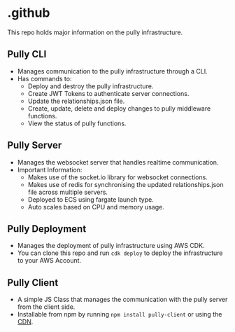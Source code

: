 # .github

This repo holds major information on the pully infrastructure.

## Pully CLI

- Manages communication to the pully infrastructure through a CLI.
- Has commands to:
  - Deploy and destroy the pully infrastructure.
  - Create JWT Tokens to authenticate server connections.
  - Update the relationships.json file.
  - Create, update, delete and deploy changes to pully middleware functions.
  - View the status of pully functions.

## Pully Server

- Manages the websocket server that handles realtime communication.
- Important Information:
  - Makes use of the socket.io library for websocket connections.
  - Makes use of redis for synchronising the updated relationships.json file across multiple servers.
  - Deployed to ECS using fargate launch type.
  - Auto scales based on CPU and memory usage.

## Pully Deployment

- Manages the deployment of pully infrastructure using AWS CDK.
- You can clone this repo and run `cdk deploy` to deploy the infrastructure to your AWS Account.

## Pully Client

- A simple JS Class that manages the communication with the pully server from the client side.
- Installable from npm by running `npm install pully-client` or using the [CDN](https://d2zbaqxz7kg7nk.cloudfront.net/).
